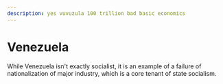 ```yaml
---
description: yes vuvuzula 100 trillion bad basic economics
---
```


# Venezuela

While Venezuela isn't exactly socialist, it is an example of a failure of nationalization of major industry, which is a core tenant of state socialism.

